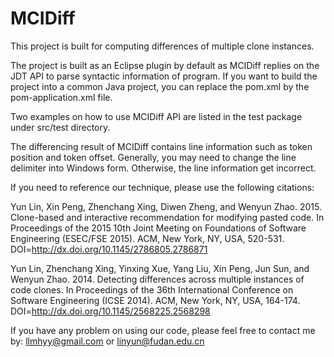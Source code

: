 # MCIDiff
This project is built for computing differences of multiple clone instances.

The project is built as an Eclipse plugin by default as MCIDiff replies on the JDT API to parse syntactic information of program. If you want to build the project into a common Java project, you can replace the pom.xml by the pom-application.xml file.

Two examples on how to use MCIDiff API are listed in the test package under src/test directory.

The differencing result of MCIDiff contains line information such as token position and token offset. Generally, you may need to change the line delimiter into Windows form. Otherwise, the line information get incorrect.

If you need to reference our technique, please use the following citations:

Yun Lin, Xin Peng, Zhenchang Xing, Diwen Zheng, and Wenyun Zhao. 2015. Clone-based and interactive recommendation for modifying pasted code. In Proceedings of the 2015 10th Joint Meeting on Foundations of Software Engineering (ESEC/FSE 2015). ACM, New York, NY, USA, 520-531. DOI=http://dx.doi.org/10.1145/2786805.2786871

Yun Lin, Zhenchang Xing, Yinxing Xue, Yang Liu, Xin Peng, Jun Sun, and Wenyun Zhao. 2014. Detecting differences across multiple instances of code clones. In Proceedings of the 36th International Conference on Software Engineering (ICSE 2014). ACM, New York, NY, USA, 164-174. DOI=http://dx.doi.org/10.1145/2568225.2568298

If you have any problem on using our code, please feel free to contact me by: llmhyy@gmail.com or linyun@fudan.edu.cn


